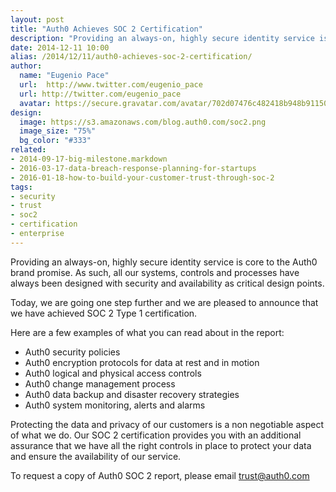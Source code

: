 ```yaml
---
layout: post
title: "Auth0 Achieves SOC 2 Certification"
description: "Providing an always-on, highly secure identity service is core to the Auth0 brand promise."
date: 2014-12-11 10:00
alias: /2014/12/11/auth0-achieves-soc-2-certification/
author:
  name: "Eugenio Pace"
  url:  http://www.twitter.com/eugenio_pace
  url: http://twitter.com/eugenio_pace
  avatar: https://secure.gravatar.com/avatar/702d07476c482418b948b911504137a5?s=60
design:
  image: https://s3.amazonaws.com/blog.auth0.com/soc2.png
  image_size: "75%"
  bg_color: "#333"
related:
- 2014-09-17-big-milestone.markdown
- 2016-03-17-data-breach-response-planning-for-startups
- 2016-01-18-how-to-build-your-customer-trust-through-soc-2
tags:
- security
- trust
- soc2
- certification
- enterprise
---
```

Providing an always-on, highly secure identity service is core to the Auth0 brand promise. As such, all our systems, controls and processes have always been designed with security and availability as critical design points.  

Today, we are going one step further and we are pleased to announce that we have achieved SOC 2 Type 1 certification. 

<!-- ![](https://s3.amazonaws.com/blog.auth0.com/soc2.png) -->

<!-- more -->

Here are a few examples of what you can read about in the report:

* Auth0 security policies 
* Auth0 encryption protocols for data at rest and in motion
* Auth0 logical and physical access controls
* Auth0 change management process
* Auth0 data backup and disaster recovery strategies
* Auth0 system monitoring, alerts and alarms

Protecting the data and privacy of our customers is a non negotiable aspect of what we do. Our SOC 2 certification provides you with an additional assurance that we have all the right controls in place to protect your data and ensure the availability of our service.

To request a copy of Auth0 SOC 2 report, please email <trust@auth0.com> 

